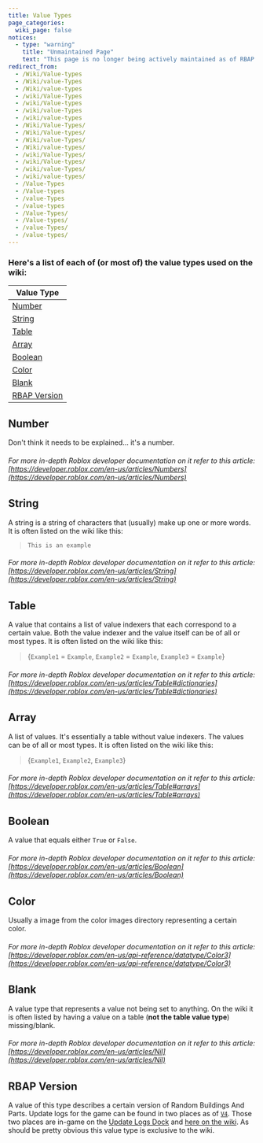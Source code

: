 ```yaml
---
title: Value Types
page_categories:
  wiki_page: false
notices:
  - type: "warning"
    title: "Unmaintained Page"
    text: "This page is no longer being actively maintained as of RBAP's [`V5`](/RBAP-Wiki/Posts/Update-Log/5-0-0) update. This page will still exist for at least a little while but it will not be actively linked to."
redirect_from:
  - /Wiki/Value-types
  - /Wiki/value-Types
  - /Wiki/value-types
  - /wiki/Value-Types
  - /wiki/Value-types
  - /wiki/value-Types
  - /wiki/value-types
  - /Wiki/Value-Types/
  - /Wiki/Value-types/
  - /Wiki/value-Types/
  - /Wiki/value-types/
  - /wiki/Value-Types/
  - /wiki/Value-types/
  - /wiki/value-Types/
  - /wiki/value-types/
  - /Value-Types
  - /Value-types
  - /value-Types
  - /value-types
  - /Value-Types/
  - /Value-types/
  - /value-Types/
  - /value-types/
---
```


### Here's a list of each of (or most of) the value types used on the wiki:

| Value Type |
|-|
| [Number](/RBAP-Wiki/Wiki/Value-Types#number) |
| [String](/RBAP-Wiki/Wiki/Value-Types#string) |
| [Table](/RBAP-Wiki/Wiki/Value-Types#table) |
| [Array](/RBAP-Wiki/Wiki/Value-Types#array) |
| [Boolean](/RBAP-Wiki/Wiki/Value-Types#boolean) |
| [Color](/RBAP-Wiki/Wiki/Value-Types#color) |
| [Blank](/RBAP-Wiki/Wiki/Value-Types#blank) |
| [RBAP Version](/RBAP-Wiki/Wiki/Value-Types#rbap-version) |

## Number

Don't think it needs to be explained... it's a number.

###### For more in-depth Roblox developer documentation on it refer to this article: [https://developer.roblox.com/en-us/articles/Numbers](https://developer.roblox.com/en-us/articles/Numbers)

## String

A string is a string of characters that (usually) make up one or more words. It is often listed on the wiki like this:

> `This is an example`

###### For more in-depth Roblox developer documentation on it refer to this article: [https://developer.roblox.com/en-us/articles/String](https://developer.roblox.com/en-us/articles/String)

## Table

A value that contains a list of value indexers that each correspond to a certain value. Both the value indexer and the value itself can be of all or most types. It is often listed on the wiki like this:

> {`Example1` = `Example`, `Example2` = `Example`, `Example3` = `Example`}

###### For more in-depth Roblox developer documentation on it refer to this article: [https://developer.roblox.com/en-us/articles/Table#dictionaries](https://developer.roblox.com/en-us/articles/Table#dictionaries)

## Array

A list of values. It's essentially a table without value indexers. The values can be of all or most types. It is often listed on the wiki like this:

> {`Example1`, `Example2`, `Example3`}

###### For more in-depth Roblox developer documentation on it refer to this article: [https://developer.roblox.com/en-us/articles/Table#arrays](https://developer.roblox.com/en-us/articles/Table#arrays)

## Boolean

A value that equals either `True` or `False`.

###### For more in-depth Roblox developer documentation on it refer to this article: [https://developer.roblox.com/en-us/articles/Boolean](https://developer.roblox.com/en-us/articles/Boolean)

## Color

Usually a image from the color images directory representing a certain color.

###### For more in-depth Roblox developer documentation on it refer to this article: [https://developer.roblox.com/en-us/api-reference/datatype/Color3](https://developer.roblox.com/en-us/api-reference/datatype/Color3)

## Blank

A value type that represents a value not being set to anything. On the wiki it is often listed by having a value on a table (**not the table value type**) missing/blank.

###### For more in-depth Roblox developer documentation on it refer to this article: [https://developer.roblox.com/en-us/articles/Nil](https://developer.roblox.com/en-us/articles/Nil)

## RBAP Version

A value of this type describes a certain version of Random Buildings And Parts. Update logs for the game can be found in two places as of [`V4`](/RBAP-Wiki/Posts/Update-Log/4-0-0). Those two places are in-game on the [Update Logs Dock](/RBAP-Wiki/Wiki/Docks/Category/In-Game#update-logs-dock) and [here on the wiki](/RBAP-Wiki/Update-Logs). As should be pretty obvious this value type is exclusive to the wiki.
